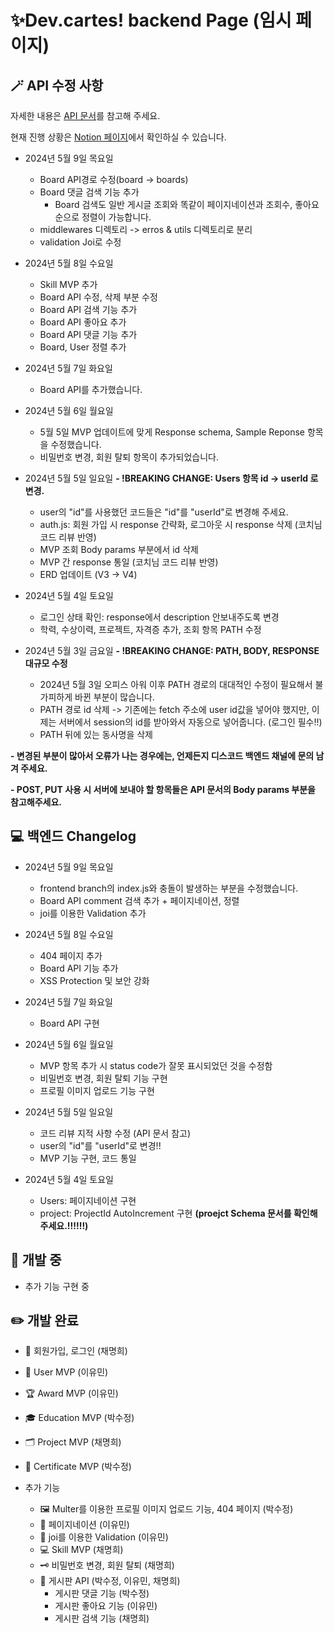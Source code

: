 # ✨Dev.cartes! backend Page (임시 페이지)

## 🪄 API 수정 사항

자세한 내용은 [API 문서](https://docs.google.com/spreadsheets/d/1xZFiT2gpMSSY5c2hOz8VhJL_gC7Prh9ZJ5Q6wfp4Itk/edit?usp=sharing)를 참고해 주세요.

현재 진행 상황은 [Notion 페이지](https://www.notion.so/Devcartes-14aa0f1e311d4c3a9bcb09dd15122bc6)에서 확인하실 수 있습니다.

- 2024년 5월 9일 목요일

  - Board API경로 수정(board -> boards)
  - Board 댓글 검색 기능 추가
    - Board 검색도 일반 게시글 조회와 똑같이 페이지네이션과 조회수, 좋아요 순으로 정렬이 가능합니다.
  - middlewares 디렉토리 -> erros & utils 디렉토리로 분리
  - validation Joi로 수정

- 2024년 5월 8일 수요일

  - Skill MVP 추가
  - Board API 수정, 삭제 부분 수정
  - Board API 검색 기능 추가
  - Board API 좋아요 추가
  - Board API 댓글 기능 추가
  - Board, User 정렬 추가

- 2024년 5월 7일 화요일

  - Board API를 추가했습니다.

- 2024년 5월 6일 월요일

  - 5월 5일 MVP 업데이트에 맞게 Response schema, Sample Reponse 항목을 수정했습니다.
  - 비밀번호 변경, 회원 탈퇴 항목이 추가되었습니다.

- 2024년 5월 5일 일요일
  **- !BREAKING CHANGE: Users 항목 id -> userId 로 변경.**

  - user의 "id"를 사용했던 코드들은 "id"를 "userId"로 변경해 주세요.
  - auth.js: 회원 가입 시 response 간략화, 로그아웃 시 response 삭제 (코치님 코드 리뷰 반영)
  - MVP 조회 Body params 부분에서 id 삭제
  - MVP 간 response 통일 (코치님 코드 리뷰 반영)
  - ERD 업데이트 (V3 -> V4)

- 2024년 5월 4일 토요일

  - 로그인 상태 확인: response에서 description 안보내주도록 변경
  - 학력, 수상이력, 프로젝트, 자격증 추가, 조회 항목 PATH 수정

- 2024년 5월 3일 금요일
  **- !BREAKING CHANGE: PATH, BODY, RESPONSE 대규모 수정**

  - 2024년 5월 3일 오피스 아워 이후 PATH 경로의 대대적인 수정이 필요해서 불가피하게 바뀐 부분이 많습니다.
  - PATH 경로 id 삭제 -> 기존에는 fetch 주소에 user id값을 넣어야 했지만, 이제는 서버에서 session의 id를 받아와서 자동으로 넣어줍니다. (로그인 필수!!)
  - PATH 뒤에 있는 동사명을 삭제

**- 변경된 부분이 많아서 오류가 나는 경우에는, 언제든지 디스코드 백엔드 채널에 문의 남겨 주세요.**

**- POST, PUT 사용 시 서버에 보내야 할 항목들은 API 문서의 Body params 부분을 참고해주세요.**

## 💻 백엔드 Changelog

- 2024년 5월 9일 목요일

  - frontend branch의 index.js와 충돌이 발생하는 부분을 수정했습니다.
  - Board API comment 검색 추가 + 페이지네이션, 정렬
  - joi를 이용한 Validation 추가

- 2024년 5월 8일 수요일

  - 404 페이지 추가
  - Board API 기능 추가
  - XSS Protection 및 보안 강화

- 2024년 5월 7일 화요일

  - Board API 구현

- 2024년 5월 6일 월요일

  - MVP 항목 추가 시 status code가 잘못 표시되었던 것을 수정함
  - 비밀번호 변경, 회원 탈퇴 기능 구현
  - 프로필 이미지 업로드 기능 구현

- 2024년 5월 5일 일요일

  - 코드 리뷰 지적 사항 수정 (API 문서 참고)
  - user의 "id"를 "userId"로 변경!!
  - MVP 기능 구현, 코드 통일

- 2024년 5월 4일 토요일

  - Users: 페이지네이션 구현
  - project: ProjectId AutoIncrement 구현 **(proejct Schema 문서를 확인해주세요.!!!!!!)**

## 🔧 개발 중

- 추가 기능 구현 중

## ✏️ 개발 완료

- 🔑 회원가입, 로그인 (채명희)
- 🧸 User MVP (이유민)
- 🏆 Award MVP (이유민)
- 🎓 Education MVP (박수정)
- 🗂️ Project MVP (채명희)
- ️🪪 Certificate MVP (박수정)

- 추가 기능

  - 🖼️ Multer를 이용한 프로필 이미지 업로드 기능, 404 페이지 (박수정)
  - 📄 페이지네이션 (이유민)
  - 🥅 joi를 이용한 Validation (이유민)
  - 💻 Skill MVP (채명희)
  - 🗝️ 비밀번호 변경, 회원 탈퇴 (채명희)
  - 📝 게시판 API (박수정, 이유민, 채명희)
    - 게시판 댓글 기능 (박수정)
    - 게시판 좋아요 기능 (이유민)
    - 게시판 검색 기능 (채명희)
